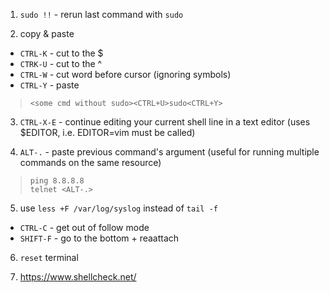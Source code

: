 1. `sudo !!` - rerun last command with `sudo`

2. copy & paste
- `CTRL-K` - cut to the $
- `CTRK-U` - cut to the ^
- `CTRL-W` - cut word before cursor (ignoring symbols)
- `CTRL-Y` - paste
> `<some cmd without sudo><CTRL+U>sudo<CTRL+Y>`

3. `CTRL-X-E` - continue editing your current shell line in a text editor (uses $EDITOR, i.e. EDITOR=vim must be called)

4. `ALT-.` - paste previous command's argument (useful for running multiple commands on the same resource)
> `ping 8.8.8.8`\
> `telnet <ALT-.>`

5. use `less +F /var/log/syslog` instead of `tail -f`
- `CTRL-C` - get out of follow mode
- `SHIFT-F` - go to the bottom + reaattach

6. `reset` terminal

7. https://www.shellcheck.net/
